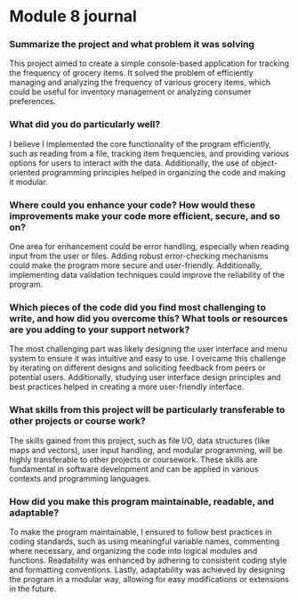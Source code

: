 <h1>Module 8 journal</h1>
<h3>Summarize the project and what problem it was solving</h3>
<p>This project aimed to create a simple console-based application for tracking the frequency of grocery items. It solved the problem of efficiently managing and analyzing the frequency of various grocery items, which could be useful for inventory management or analyzing consumer preferences.</p>
<h3>What did you do particularly well?</h3>
<p></p>I believe I implemented the core functionality of the program efficiently, such as reading from a file, tracking item frequencies, and providing various options for users to interact with the data. Additionally, the use of object-oriented programming principles helped in organizing the code and making it modular.</p>
<h3>Where could you enhance your code? How would these improvements make your code more efficient, secure, and so on?</h3>
<p>One area for enhancement could be error handling, especially when reading input from the user or files. Adding robust error-checking mechanisms could make the program more secure and user-friendly. Additionally, implementing data validation techniques could improve the reliability of the program.</p>
<h3>Which pieces of the code did you find most challenging to write, and how did you overcome this? What tools or resources are you adding to your support network?</h3>
<p></p>The most challenging part was likely designing the user interface and menu system to ensure it was intuitive and easy to use. I overcame this challenge by iterating on different designs and soliciting feedback from peers or potential users. Additionally, studying user interface design principles and best practices helped in creating a more user-friendly interface.</p>
<h3>What skills from this project will be particularly transferable to other projects or course work?</h3>
<p>The skills gained from this project, such as file I/O, data structures (like maps and vectors), user input handling, and modular programming, will be highly transferable to other projects or coursework. These skills are fundamental in software development and can be applied in various contexts and programming languages.</p>
<h3>How did you make this program maintainable, readable, and adaptable?</h3>
<p>To make the program maintainable, I ensured to follow best practices in coding standards, such as using meaningful variable names, commenting where necessary, and organizing the code into logical modules and functions. Readability was enhanced by adhering to consistent coding style and formatting conventions. Lastly, adaptability was achieved by designing the program in a modular way, allowing for easy modifications or extensions in the future.</p>

